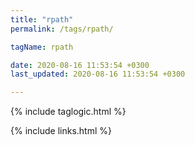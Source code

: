 ```yaml
---
title: "rpath"
permalink: /tags/rpath/

tagName: rpath

date: 2020-08-16 11:53:54 +0300
last_updated: 2020-08-16 11:53:54 +0300

---
```


{% include taglogic.html %}

{% include links.html %}

